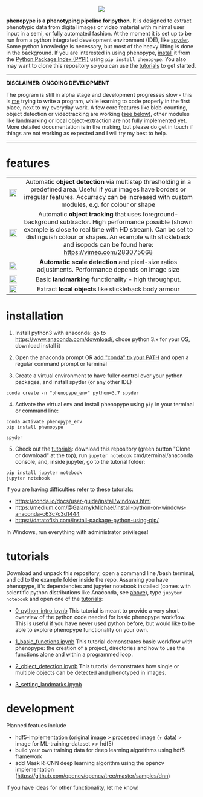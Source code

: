 <p align="center">
<img src="https://raw.githubusercontent.com/mluerig/phenopype/master/assets/phenopype_header.png" />
</p>

**phenopype is a phenotyping pipeline for python**. It is designed to extract phenotypic data from digital images or video material with minimal user input in a semi, or fully automated fashion. At the moment it is set up to be run from a python integrated development environment (IDE), like [spyder](https://www.spyder-ide.org/). Some python knowledge is necessary, but most of the heavy lifting is done in the background. If you are interested in using phenopype, [install](#installation) it from the [Python Package Index (PYPI)](https://pypi.org/project/phenopype/) using `pip install phenopype`. You also may want to clone this repository so you can use the [tutorials](#tutorials) to get started.  


***
**DISCLAIMER: ONGOING DEVELOPMENT**

The program is still in alpha stage and development progresses slow - this is [me](https://luerig.net) trying to write a program, while learning to code properly in the first place, next to my everyday work. A few core features like blob-counting, object detection or videotracking are working ([see below](#features)), other modules like landmarking or local object-extraction are not fully implemented yet. More detailed documentation is in the making, but please do get in touch if things are not working as expected and I will try my best to help. 

***


# features

| | |
|:---:|:---:|
|<img src="https://raw.githubusercontent.com/mluerig/phenopype/master/assets/object_detection.gif" width="150%" />|Automatic **object detection** via multistep thresholding in a predefined area. Useful if your images have borders or irregular features. Accurracy can be increased with custom modules, e.g. for colour or shape|
|<img src="https://raw.githubusercontent.com/mluerig/phenopype/master/assets/object_tracking.gif" width="150%" />|Automatic **object tracking** that uses foreground-background subtractor. High performance possible (shown example is close to real time with HD stream). Can be set to distinguish colour or shapes. An example with stickleback and isopods can be found here: https://vimeo.com/283075068|
| <img src="https://raw.githubusercontent.com/mluerig/phenopype/master/assets/scale_detection.gif" width="150%" />|**Automatic scale detection** and pixel-size ratios adjustments. Performance depends on image size| 
| <img src="https://raw.githubusercontent.com/mluerig/phenopype/master/assets/landmarks.gif" width="150%" />|Basic **landmarking** functionality - high throughput.| 
| <img src="https://raw.githubusercontent.com/mluerig/phenopype/master/assets/local_features.gif" width="150%" />|Extract **local objects** like stickleback body armour| 


# installation

1. Install python3 with anaconda: go to https://www.anaconda.com/download/, chose python 3.x for your OS, download install it 

2. Open the anaconda prompt OR [add "conda" to your PATH](https://stackoverflow.com/questions/44597662/conda-command-is-not-recognized-on-windows-10) and open a regular command prompt or terminal

3. Create a virtual environment to have fuller control over your python packages, and install spyder (or any other IDE)
```
conda create -n "phenopype_env" python=3.7 spyder
```

4. Activate the virtual env and install phenopype using `pip` in your terminal or command line:
```
conda activate phenopype_env
pip install phenopype

spyder
```

5. Check out the [tutorials](tutorials): download this repository (green button "Clone or download" at the top), run `jupyter notebook` cmd/terminal/anaconda console, and, inside jupyter, go to the tutorial folder:
```
pip install jupyter notebook
jupyter notebook
```

If you are having difficulties refer to these tutorials:

   - https://conda.io/docs/user-guide/install/windows.html
   - https://medium.com/@GalarnykMichael/install-python-on-windows-anaconda-c63c7c3d1444
   - https://datatofish.com/install-package-python-using-pip/

In Windows, run everything with administrator privileges! 

# tutorials

Download and unpack this repository, open a command line /bash terminal, and cd to the example folder inside the repo. Assuming you have phenopype, it's dependencies and jupyter notebook installed (comes with scientific python distributions like Anaconda, see [above](#installation)), type `jupyter notebook` and open one of the [tutorials](tutorials):  

* [0_python_intro.ipynb](tutorials/0_python_intro.ipynb) This tutorial is meant to provide a very short overview of the python code needed for basic phenopype workflow. This is useful if you have never used python before, but would like to be able to explore phenopype functionality on your own.

* [1_basic_functions.ipynb](tutorials/1_basic_workflow.ipynb) This tutorial demonstrates basic workflow with phenopype: the creation of a project, directories and how to use the functions alone and within a programmed loop.

* [2_object_detection.ipynb](tutorials/2_object_detection.ipynb) This tutorial demonstrates how single or multiple objects can be detected and phenotyped in images. 

* [3_setting_landmarks.ipynb](tutorials/3_setting_landmarks.ipynb)


# development

Planned featues include

- hdf5-implementation (original image > processed image (+ data) > image for ML-training-dataset >> hdf5)
- build your own training data for deep learning algorithms using hdf5 framework
- add Mask R-CNN deep learning algorithm using the opencv implementation (https://github.com/opencv/opencv/tree/master/samples/dnn) 

If you have ideas for other functionality, let me know!

